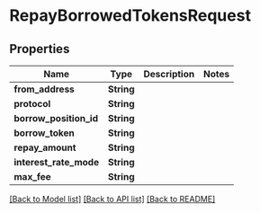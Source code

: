 # RepayBorrowedTokensRequest

## Properties

Name | Type | Description | Notes
------------ | ------------- | ------------- | -------------
**from_address** | **String** |  | 
**protocol** | **String** |  | 
**borrow_position_id** | **String** |  | 
**borrow_token** | **String** |  | 
**repay_amount** | **String** |  | 
**interest_rate_mode** | **String** |  | 
**max_fee** | **String** |  | 

[[Back to Model list]](../README.md#documentation-for-models) [[Back to API list]](../README.md#documentation-for-api-endpoints) [[Back to README]](../README.md)


